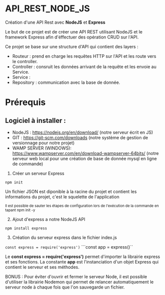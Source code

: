 # API_REST_NODE_JS

Création d'une API Rest avec **NodeJS** et **Express**

Le but de ce projet est de créer une API REST utilisant NodeJS et le framework Express afin d'éffectuer des opération CRUD sur l'API.

Ce projet se base sur une structure d'API qui contient des layers :

* Routeur : prend en charge les requêtes HTTP sur l'API et les route vers le controller.
* Controller : consruit les données arrivant de la requête et les envoie au Service.
* Service : 
* Repository : communication avec la base de donnée.

# Prérequis

## Logiciel à installer :

- NodeJS : https://nodejs.org/en/download/ (notre serveur écrit en JS)
- GIT : https://git-scm.com/downloads (notre système de gestion de versionnage pour notre projet)
- WAMP SERVER (WINDOWS): https://www.wampserver.com/en/download-wampserver-64bits/ (notre serveur web local pour une création de base de donnée mysql en ligne de commande)

1. Créer un serveur Express

``npm init``

Un fichier JSON est diponible à la racine du projet et contient les informations du projet, c'est le squelette de l'application

<small>Il est possible de sauter les étapes de configuration lors de l'exécution de la commande en tapant npm init -y</small>

2. Ajout d'express a notre NodeJS API

``npm install express``

3. Création du serveur express dans le fichier index.js

``const express = require('express')``
```const app = express()``

Le **const express = require('express')** permet d'importer la librairie express et ses fonctions.
La constante **app** est l'instanciation d'un objet Express qui contient le serveur et ses méthodes.

BONUS : Pour éviter d'ouvrir et fermer le serveur Node, il est possible d'utiliser la librairie Nodemon qui permet de relancer automatiquement le serveur node à chaque fois que l'on sauvegarde un fichier.


